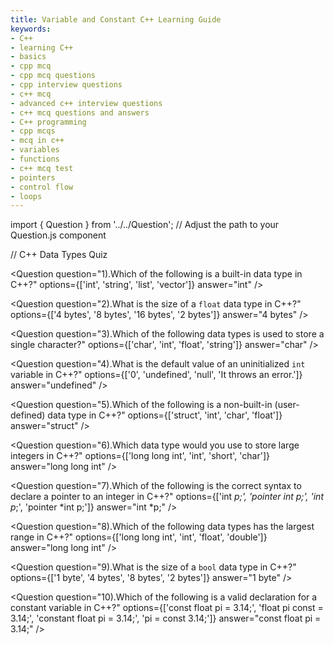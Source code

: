 ```yaml
---
title: Variable and Constant C++ Learning Guide
keywords: 
- C++
- learning C++ 
- basics
- cpp mcq
- cpp mcq questions
- cpp interview questions
- c++ mcq
- advanced c++ interview questions
- c++ mcq questions and answers
- C++ programming
- cpp mcqs
- mcq in c++
- variables
- functions
- c++ mcq test
- pointers
- control flow
- loops
---
```

import { Question } from '../../Question';  // Adjust the path to your Question.js component

// C++ Data Types Quiz

<Question
  question="1).Which of the following is a built-in data type in C++?"
  options={['int', 'string', 'list', 'vector']}
  answer="int"
/>

<Question
  question="2).What is the size of a `float` data type in C++?"
  options={['4 bytes', '8 bytes', '16 bytes', '2 bytes']}
  answer="4 bytes"
/>

<Question
  question="3).Which of the following data types is used to store a single character?"
  options={['char', 'int', 'float', 'string']}
  answer="char"
/>

<Question
  question="4).What is the default value of an uninitialized `int` variable in C++?"
  options={['0', 'undefined', 'null', 'It throws an error.']}
  answer="undefined"
/>

<Question
  question="5).Which of the following is a non-built-in (user-defined) data type in C++?"
  options={['struct', 'int', 'char', 'float']}
  answer="struct"
/>

<Question
  question="6).Which data type would you use to store large integers in C++?"
  options={['long long int', 'int', 'short', 'char']}
  answer="long long int"
/>

<Question
  question="7).Which of the following is the correct syntax to declare a pointer to an integer in C++?"
  options={['int *p;', 'pointer int p;', 'int p*;', 'pointer *int p;']}
  answer="int *p;"
/>

<Question
  question="8).Which of the following data types has the largest range in C++?"
  options={['long long int', 'int', 'float', 'double']}
  answer="long long int"
/>

<Question
  question="9).What is the size of a `bool` data type in C++?"
  options={['1 byte', '4 bytes', '8 bytes', '2 bytes']}
  answer="1 byte"
/>

<Question
  question="10).Which of the following is a valid declaration for a constant variable in C++?"
  options={['const float pi = 3.14;', 'float pi const = 3.14;', 'constant float pi = 3.14;', 'pi = const 3.14;']}
  answer="const float pi = 3.14;"
/>
